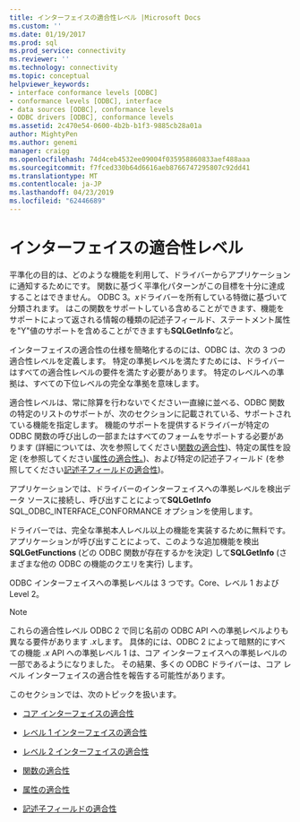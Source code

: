 ```yaml
---
title: インターフェイスの適合性レベル |Microsoft Docs
ms.custom: ''
ms.date: 01/19/2017
ms.prod: sql
ms.prod_service: connectivity
ms.reviewer: ''
ms.technology: connectivity
ms.topic: conceptual
helpviewer_keywords:
- interface conformance levels [ODBC]
- conformance levels [ODBC], interface
- data sources [ODBC], conformance levels
- ODBC drivers [ODBC], conformance levels
ms.assetid: 2c470e54-0600-4b2b-b1f3-9885cb28a01a
author: MightyPen
ms.author: genemi
manager: craigg
ms.openlocfilehash: 74d4ceb4532ee09004f035958860833aef488aaa
ms.sourcegitcommit: f7fced330b64d6616aeb8766747295807c92dd41
ms.translationtype: MT
ms.contentlocale: ja-JP
ms.lasthandoff: 04/23/2019
ms.locfileid: "62446689"
---
```

# <a name="interface-conformance-levels"></a>インターフェイスの適合性レベル
平準化の目的は、どのような機能を利用して、ドライバーからアプリケーションに通知するためにです。 関数に基づく平準化パターンがこの目標を十分に達成することはできません。 ODBC 3。*x*ドライバーを所有している特徴に基づいて分類されます。 はこの関数をサポートしている含めることができます、機能をサポートによって返される情報の種類の記述子フィールド、ステートメント属性を"Y"値のサポートを含めることができますも**SQLGetInfo**など。  
  
 インターフェイスの適合性の仕様を簡略化するのには、ODBC は、次の 3 つの適合性レベルを定義します。 特定の準拠レベルを満たすためには、ドライバーはすべての適合性レベルの要件を満たす必要があります。 特定のレベルへの準拠は、すべての下位レベルの完全な準拠を意味します。  
  
 適合性レベルは、常に除算を行わないでください一直線に並べる、ODBC 関数の特定のリストのサポートが、次のセクションに記載されている、サポートされている機能を指定します。 機能のサポートを提供するドライバーが特定の ODBC 関数の呼び出しの一部またはすべてのフォームをサポートする必要があります (詳細については、次を参照してください[関数の適合性](../../../odbc/reference/develop-app/function-conformance.md))、特定の属性を設定 (を参照してください[属性の適合性。](../../../odbc/reference/develop-app/attribute-conformance.md))、および特定の記述子フィールド (を参照してください[記述子フィールドの適合性](../../../odbc/reference/develop-app/descriptor-field-conformance.md))。  
  
 アプリケーションでは、ドライバーのインターフェイスへの準拠レベルを検出データ ソースに接続し、呼び出すことによって**SQLGetInfo** SQL_ODBC_INTERFACE_CONFORMANCE オプションを使用します。  
  
 ドライバーでは、完全な準拠本人レベル以上の機能を実装するために無料です。 アプリケーションが呼び出すことによって、このような追加機能を検出**SQLGetFunctions** (どの ODBC 関数が存在するかを決定) して**SQLGetInfo** (さまざまな他の ODBC の機能のクエリを実行) します。  
  
 ODBC インターフェイスへの準拠レベルは 3 つです。Core、レベル 1 および Level 2。  
  
> [!NOTE]
>  これらの適合性レベル ODBC 2 で同じ名前の ODBC API への準拠レベルよりも異なる要件があります *.x*します。 具体的には、ODBC 2 によって暗黙的にすべての機能 *.x* API への準拠レベル 1 は、コア インターフェイスへの準拠レベルの一部であるようになりました。 その結果、多くの ODBC ドライバーは、コア レベル インターフェイスの適合性を報告する可能性があります。  
  
 このセクションでは、次のトピックを扱います。  
  
-   [コア インターフェイスの適合性](../../../odbc/reference/develop-app/core-interface-conformance.md)  
  
-   [レベル 1 インターフェイスの適合性](../../../odbc/reference/develop-app/level-1-interface-conformance.md)  
  
-   [レベル 2 インターフェイスの適合性](../../../odbc/reference/develop-app/level-2-interface-conformance.md)  
  
-   [関数の適合性](../../../odbc/reference/develop-app/function-conformance.md)  
  
-   [属性の適合性](../../../odbc/reference/develop-app/attribute-conformance.md)  
  
-   [記述子フィールドの適合性](../../../odbc/reference/develop-app/descriptor-field-conformance.md)
